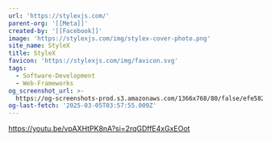 ```yaml
---
url: 'https://stylexjs.com/'
parent-org: '[[Meta]]'
created-by: '[[Facebook]]'
image: 'https://stylexjs.com/img/stylex-cover-photo.png'
site_name: StyleX
title: StyleX
favicon: 'https://stylexjs.com/img/favicon.svg'
tags:
  - Software-Development
  - Web-Frameworks
og_screenshot_url: >-
  https://og-screenshots-prod.s3.amazonaws.com/1366x768/80/false/efe582b5b3be4e34f26e8258e198e9bf25b02e099b450541d6561060d7652f1f.jpeg
og-last-fetch: '2025-03-05T03:57:55.009Z'
---
```

https://youtu.be/vpAXHtPK8nA?si=2rqGDffE4xGxEOot
